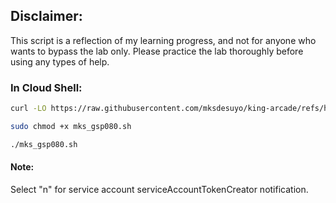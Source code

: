 ## Disclaimer:

This script is a reflection of my learning progress, and not for anyone who wants to bypass the lab only. Please practice the lab thoroughly before using any types of help.

### In Cloud Shell:

```bash
curl -LO https://raw.githubusercontent.com/mksdesuyo/king-arcade/refs/heads/main/Cloud%20Run%20Functions%3A%20Qwik%20Start%20-%20Command%20Line%20%7C%20GSP080/mks_gsp080.sh

sudo chmod +x mks_gsp080.sh

./mks_gsp080.sh
```

#### Note:
Select "n" for service account serviceAccountTokenCreator notification.